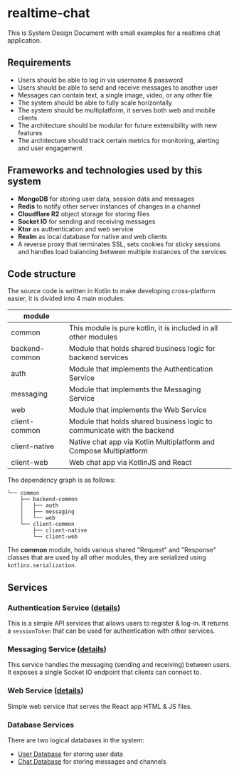 # realtime-chat
This is System Design Document with small examples for a realtime chat application.

## Requirements
- Users should be able to log in via username & password
- Users should be able to send and receive messages to another user
- Messages can contain text, a single image, video, or any other file
- The system should be able to fully scale horizontally
- The system should be multiplatform, it serves both web and mobile clients
- The architecture should be modular for future extensibility with new features
- The architecture should track certain metrics for monitoring, alerting and user engagement

## Frameworks and technologies used by this system
- **MongoDB** for storing user data, session data and messages
- **Redis** to notify other server instances of changes in a channel
- **Cloudflare R2** object storage for storing files
- **Socket IO** for sending and receiving messages
- **Ktor** as authentication and web service
- **Realm** as local database for native and web clients
- A reverse proxy that terminates SSL, sets cookies for sticky sessions and handles load balancing between multiple instances of the services

## Code structure
The source code is written in Kotlin to make developing cross-platform easier, it is divided into 4 main modules:

| module         |                                                                         |
|----------------|-------------------------------------------------------------------------|
| common         | This module is pure kotlin, it is included in all other modules         |
| backend-common | Module that holds shared business logic for backend services            |
| auth           | Module that implements the Authentication Service                       |
| messaging      | Module that implements the Messaging Service                            |
| web            | Module that implements the Web Service                                  |
| client-common  | Module that holds shared business logic to communicate with the backend |
| client-native  | Native chat app via Kotlin Multiplatform and Compose Multiplatform      |
| client-web     | Web chat app via KotlinJS and React                                     |

The dependency graph is as follows:
```
└── common
    ├── backend-common
    │   ├── auth
    │   ├── messaging
    │   └── web
    └── client-common
        ├── client-native
        └── client-web   
```

The **common** module, holds various shared "Request" and "Response" classes that are used by all other modules, they are serialized using `kotlinx.serialization`.

## Services

### Authentication Service ([details](AUTHENTICATION_SERVICE.md))
This is a simple API services that allows users to register & log-in. 
It returns a `sessionToken` that can be used for authentication with other services.

### Messaging Service ([details](MESSAGING_SERVICE.md))
This service handles the messaging (sending and receiving) between users. 
It exposes a single Socket IO endpoint that clients can connect to. 

### Web Service ([details](WEB_SERVICE.md))
Simple web service that serves the React app HTML & JS files.

### Database Services
There are two logical databases in the system:
- [User Database](USER_DATABASE.md) for storing user data
- [Chat Database](CHAT_DATABASE.md) for storing messages and channels


